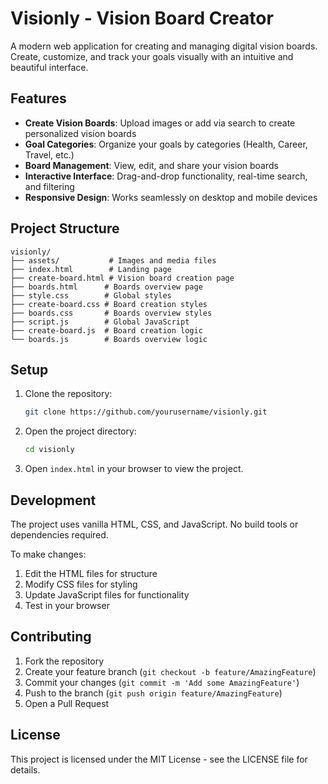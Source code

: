 # Visionly - Vision Board Creator

A modern web application for creating and managing digital vision boards. Create, customize, and track your goals visually with an intuitive and beautiful interface.

## Features

- **Create Vision Boards**: Upload images or add via search to create personalized vision boards
- **Goal Categories**: Organize your goals by categories (Health, Career, Travel, etc.)
- **Board Management**: View, edit, and share your vision boards
- **Interactive Interface**: Drag-and-drop functionality, real-time search, and filtering
- **Responsive Design**: Works seamlessly on desktop and mobile devices

## Project Structure

```
visionly/
├── assets/           # Images and media files
├── index.html        # Landing page
├── create-board.html # Vision board creation page
├── boards.html      # Boards overview page
├── style.css        # Global styles
├── create-board.css # Board creation styles
├── boards.css       # Boards overview styles
├── script.js        # Global JavaScript
├── create-board.js  # Board creation logic
└── boards.js        # Boards overview logic
```

## Setup

1. Clone the repository:
   ```bash
   git clone https://github.com/yourusername/visionly.git
   ```

2. Open the project directory:
   ```bash
   cd visionly
   ```

3. Open `index.html` in your browser to view the project.

## Development

The project uses vanilla HTML, CSS, and JavaScript. No build tools or dependencies required.

To make changes:
1. Edit the HTML files for structure
2. Modify CSS files for styling
3. Update JavaScript files for functionality
4. Test in your browser

## Contributing

1. Fork the repository
2. Create your feature branch (`git checkout -b feature/AmazingFeature`)
3. Commit your changes (`git commit -m 'Add some AmazingFeature'`)
4. Push to the branch (`git push origin feature/AmazingFeature`)
5. Open a Pull Request

## License

This project is licensed under the MIT License - see the LICENSE file for details. 
